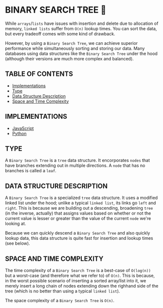 # BINARY SEARCH TREE 🌲

While `arrays`/`lists` have issues with insertion and delete due to allocation of memory, `linked lists` suffer from `O(n)` lookup times. You can sort the data, but every tradeoff comes with some kind of drawback.

However, by using a `Binary Search Tree`, we can achieve superior performance while simultaneously sorting and storing our data. Many databases using data structures like the `Binary Search Tree` under the hood (although their versions are much more complex and balanced).

## TABLE OF CONTENTS

- [Implementations](#implementations)
- [Type](#type)
- [Data Structure Description](#data-structure-description)
- [Space and Time Complexity](#space-and-time-complexity)

## IMPLEMENTATIONS

- [JavaScript](binarySearchTree.js)
- [Python](binary_search_tree.py)

## TYPE

A `Binary Search Tree` is a `tree` data structure. It encorporates `nodes` that have branches extending out in multiple directions. A `node` that has no branches is called a `leaf`.

## DATA STRUCTURE DESCRIPTION

A `Binary Search Tree` is a specialized `tree` data structure. It uses a modified linked list under the hood; unlike a typical `linked list`, its links go `left` and `right`. This is because we are building out a descending, broadening `tree` (in the inverse, actually) that assigns values based on whether or not the current value is lesser or greater than the value of the current `node` we're looking at.

Because we can quickly descend a `Binary Search Tree` and also quickly lookup data, this data structure is quite fast for insertion and lookup times (see below).

## SPACE AND TIME COMPLEXITY

The time complexity of a `Binary Search Tree` is a best-case of `O(log(n))` but a worst-case (and therefore what we refer to) of `O(n)`. This is because, in the worst possible scenario of inserting a sorted array/list into it, we merely insert a long chain of nodes extending down the righhand side of the tree (which is no better than using a typical `linked list`).

The space complexity of a `Binary Search Tree` is `O(n)`.
